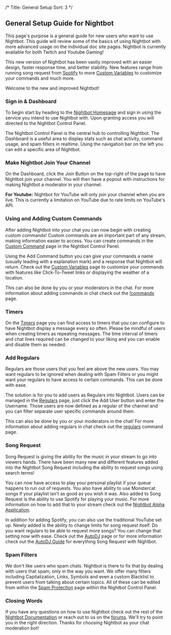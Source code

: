 /*
Title: General Setup
Sort: 3
*/

## General Setup Guide for Nightbot

This page's purpose is a general guide for new users who want to use Nightbot. This guide will review some of the basics of using Nightbot with more advanced usage on the individual doc site pages. Nightbot is currently available for both Twitch and Youtube Gaming!

This new version of Nightbot has been vastly improved with an easier design, faster response time, and better stability. New features range from running song request from [Spotify](https://docs.nightbot.tv/app-beta) to more [Custom Variables](https://docs.nightbot.tv/commands/variables) to customize your commands and much more.

Welcome to the new and improved Nightbot!

### Sign in & Dashboard

To begin start by heading to the [Nightbot Homepage](https://beta.nightbot.tv/) and sign in using the service you intend to use Nightbot with. Upon granting access you will directed to the Nightbot Control Panel.

The Nightbot Control Panel is the central hub to controlling Nightbot. The Dashboard is a useful area to display stats such as chat activity, command usage, and spam filters in realtime. Using the navigation bar on the left you can edit a specific area of Nightbot.

### Make Nightbot Join Your Channel

On the Dashboard, click the Join Button on the top-right of the page to have Nightbot join your channel. You will then have a popout with instructions for making Nightbot a moderator in your channel. 

**For Youtube:** Nightbot for YouTube will only join your channel when you are live. This is currently a limitation on YouTube due to rate limits on YouTube's API.

### Using and Adding Custom Commands

After adding Nightbot into your chat you can now begin with creating custom commands! Custom commands are an important part of any stream, making information easier to access. You can create commands in the [Custom Command](https://beta.nightbot.tv/commands/custom) page in the Nightbot Control Panel.

Using the Add Command button you can give your commands a name (usually leading with a explanation mark) and a response that Nightbot will return. Check out the [Custom Variables](https://docs.nightbot.tv/commands/variables) page to customize your commands with features like Click-To-Tweet links or displaying the weather of a location.

This can also be done by you or your moderators in the chat. For more information about adding commands in chat check out the [!commands](https://docs.nightbot.tv/commands/commands) page.

### Timers

On the [Timers](https://beta.nightbot.tv/timers) page you can find access to timers that you can configure to have Nightbot display a message every so often. Please be mindful of users when creating timers as repeating messages. The time interval of timers and chat lines required can be changed to your liking and you can enable and disable them as needed. 

### Add Regulars

Regulars are those users that you feel are above the new users. You may want regulars to be ignored when dealing with Spam Filters or you might want your regulars to have access to certain commands. This can be done with ease.

The solution is for you to add users as Regulars into Nightbot. Users can be managed in the [Regulars](https://beta.nightbot.tv/regulars) page, just click the Add User button and enter the Username. Those users are now defined as a regular of the channel and you can filter separate user specific commands around them.

This can also be done by you or your moderators in the chat! For more information about adding regulars in chat check out the [regulars](https://docs.nightbot.tv/commands/regulars) command page.

### Song Request

Song Request is giving the ability for the music in your stream to go into viewers hands. There have been many new and different features added into the Nightbot Song Request including the ability to request songs using search terms!

You can now have access to play your personal playlist if your queue happens to run out of requests. You also have ability to use Monstercat songs if your playlist isn't as good as you wish it was. Also added to Song Request is the ability to use Spotify for playing your music. For more information on how to add that to your stream check out the [Nightbot Alpha Application](https://docs.nightbot.tv/app-beta).

In addition for adding Spotify, you can also use the traditional YouTube set up. Newly added is the ability to change limits for song request itself. Do you want regulars to be able to request more songs? You can change that setting now with ease. Check out the [AutoDJ](https://beta.nightbot.tv/song_requests) page or for more information check out the [AutoDJ Guide](https://docs.nightbot.tv/control-panel/autodj) for everything Song Request with Nightbot.

### Spam Filters

We don't like users who spam chats. Nightbot is there to fix that by dealing with users that spam; only in the way you want. We offer many filters including Capitalization, Links, Symbols and even a custom Blacklist to prevent users from talking about certain topics. All of these can be edited from within the [Spam Protection](https://beta.nightbot.tv/spam_protection) page within the Nightbot Control Panel.

### Closing Words

If you have any questions on how to use Nightbot check out the rest of the [Nightbot Documentation](https://docs.nightbot.tv/) or reach out to us on the [forums](https://community.nightdev.com/c/nightbot). We'll try to point you in the right direction. Thanks for choosing Nightbot as your chat moderation bot! 